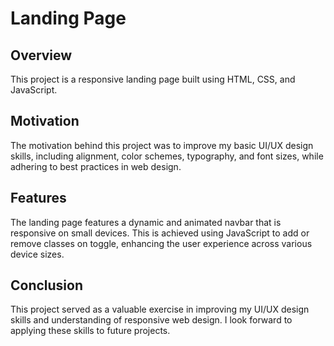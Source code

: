 # Landing Page

## Overview
This project is a responsive landing page built using HTML, CSS, and JavaScript.

## Motivation
The motivation behind this project was to improve my basic UI/UX design skills, including alignment, color schemes, typography, and font sizes, while adhering to best practices in web design.

## Features
The landing page features a dynamic and animated navbar that is responsive on small devices. This is achieved using JavaScript to add or remove classes on toggle, enhancing the user experience across various device sizes.

## Conclusion
This project served as a valuable exercise in improving my UI/UX design skills and understanding of responsive web design. I look forward to applying these skills to future projects.
